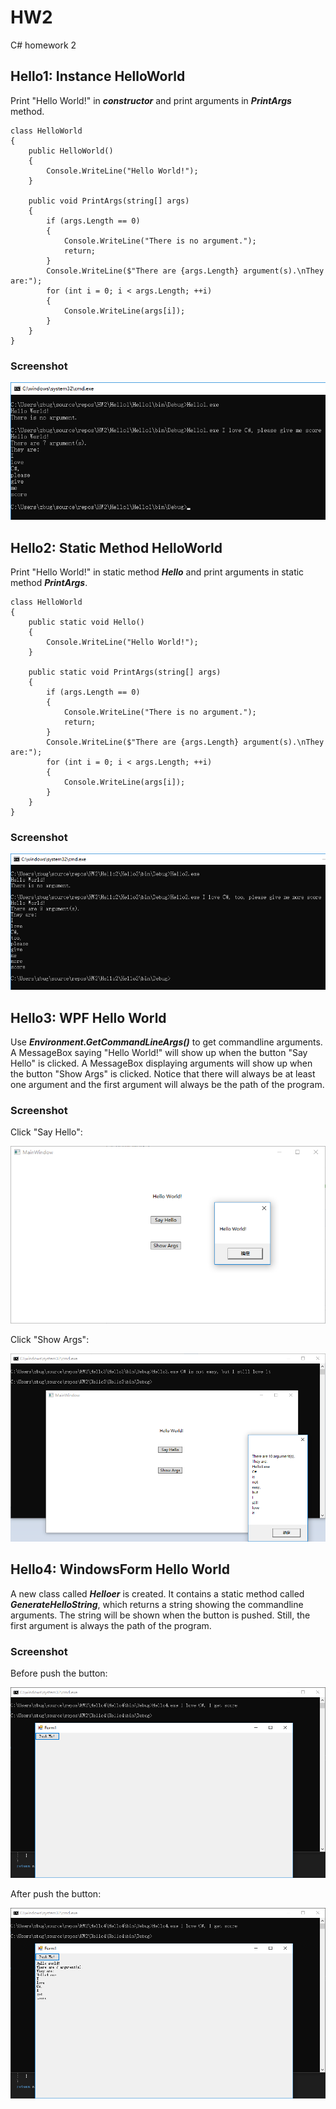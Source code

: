 # HW2
C# homework 2
## Hello1: Instance HelloWorld
Print "Hello World!" in ***constructor*** and print arguments in ***PrintArgs*** method.

    class HelloWorld
    {
        public HelloWorld()
        {
            Console.WriteLine("Hello World!");
        }

        public void PrintArgs(string[] args)
        {
            if (args.Length == 0)
            {
                Console.WriteLine("There is no argument.");
                return;
            }
            Console.WriteLine($"There are {args.Length} argument(s).\nThey are:");
            for (int i = 0; i < args.Length; ++i)
            {
                Console.WriteLine(args[i]);
            }
        }
    }

### Screenshot
![Hello1](/Hello1/Hello1.png)
## Hello2: Static Method HelloWorld
Print "Hello World!" in static method ***Hello*** and print arguments in static method ***PrintArgs***.

    class HelloWorld
    {
        public static void Hello()
        {
            Console.WriteLine("Hello World!");
        }

        public static void PrintArgs(string[] args)
        {
            if (args.Length == 0)
            {
                Console.WriteLine("There is no argument.");
                return;
            }
            Console.WriteLine($"There are {args.Length} argument(s).\nThey are:");
            for (int i = 0; i < args.Length; ++i)
            {
                Console.WriteLine(args[i]);
            }
        }
    }

### Screenshot
![Hello2](/Hello2/Hello2.png)
## Hello3: WPF Hello World
Use ***Environment.GetCommandLineArgs()*** to get commandline arguments. A MessageBox saying "Hello World!" will show up when the button "Say Hello" is clicked. A MessageBox displaying arguments will show up when the button "Show Args" is clicked. Notice that there will always be at least one argument and the first argument will always be the path of the program.
### Screenshot
Click "Say Hello":

![before click](/Hello3/Hello3_1.png)

Click "Show Args":

![after click](/Hello3/Hello3_2.png)
## Hello4: WindowsForm Hello World
A new class called ***Helloer*** is created. It contains a static method called ***GenerateHelloString***, which returns a string showing the commandline arguments. The string will be shown when the button is pushed. Still, the first argument is always the path of the program.
### Screenshot
Before push the button:

![before](/Hello4/Hello4_1.png)

After push the button:

![after](/Hello4/Hello4_2.png)
